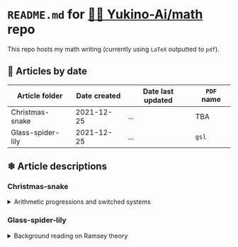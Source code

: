 # `README.md` for [🐙🐱 Yukino-Ai/math](https://github.com/Yukino-Ai/math) repo

This repo hosts my math writing (currently using `LaTeX` outputted to `pdf`).

## 📅 Articles by date

| Article folder    | Date created | Date last updated | `PDF` name |
| ----------------- | ------------ | ----------------- | ---------- |
| Christmas-snake   | 2021-12-25   | ...               | TBA        |
| Glass-spider-lily | 2021-12-25   | ...               | `gsl`      |

## ❄ Article descriptions

### Christmas-snake

<details><summary>Arithmetic progressions and switched systems</summary>

This article explores potential connections between [👤 Ben Green](http://people.maths.ox.ac.uk/greenbj/)'s recent paper on van der Waerden numbers [📝 here](https://arxiv.org/abs/2102.01543) and switched systems (e.g. see these [📝 lecture notes](https://personal.utdallas.edu/~makarenkov/notes_switched_systems.pdf) by [👤 Oleg Makarenkov](https://personal.utdallas.edu/~makarenkov/)).

#### Other links

Quanta Magazine article:  
[⚛ Mathematician Hurls Structure and Disorder Into Century-Old Problem](https://www.quantamagazine.org/oxford-mathematician-advances-century-old-combinatorics-problem-20211215/)  
[👤 Erica Klarreich](http://www.ericaklarreich.com/)

</details>

### Glass-spider-lily

<details><summary>Background reading on Ramsey theory</summary>

This article works through some simple examples in Ramsey theory. Sources include the [👥 Wikipedia article on Ramsey theory](https://en.wikipedia.org/wiki/Ramsey_theory) and maybe some examples from [📔 The Mathematical Coloring Book](https://en.wikipedia.org/wiki/The_Mathematical_Coloring_Book) by [👤 Alexander Soifer](https://asoifer.uccs.edu/).

</details>
